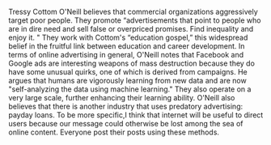 Tressy Cottom O'Neill believes that commercial organizations aggressively target poor people. They promote “advertisements that point to people who are in dire 
need and sell false or overpriced promises. Find inequality and enjoy it. " They work with Cottom's “education gospel,” this widespread belief in the fruitful 
link between education and career development. In terms of online advertising in general, O'Neill notes that Facebook and Google ads are interesting weapons of
mass destruction because they do have some unusual quirks, one of which is derived from campaigns. He argues that humans are vigorously learning from new data and 
are now "self-analyzing the data using machine learning." They also operate on a very large scale, further enhancing their learning ability. O'Neill also believes
that there is another industry that uses predatory advertising: payday loans.
To be more specific,I think that internet will be useful to direct users because our message could otherwise be lost among the sea of online content. Everyone post their posts using these methods.
